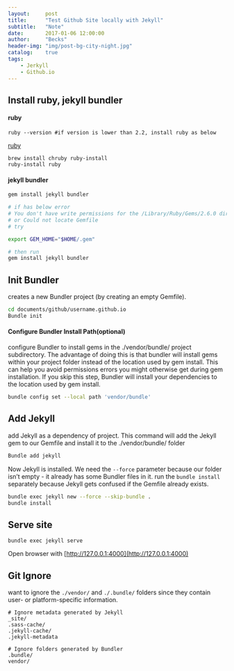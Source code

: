 ```yaml
---
layout:     post
title:      "Test Github Site locally with Jekyll"
subtitle:   "Note"
date:       2017-01-06 12:00:00
author:     "Becks"
header-img: "img/post-bg-city-night.jpg"
catalog:    true
tags:
    - Jerkyll
    - Github.io
---
```


## Install ruby, jekyll bundler

#### ruby

```
ruby --version #if version is lower than 2.2, install ruby as below
```

[ruby](https://www.ruby-lang.org/en/)

```
brew install chruby ruby-install
ruby-install ruby
```


#### jekyll bundler

```bash
gem install jekyll bundler

# if has below error
# You don't have write permissions for the /Library/Ruby/Gems/2.6.0 directory.
# or Could not locate Gemfile
# try 

export GEM_HOME="$HOME/.gem"

# then run 
gem install jekyll bundler

```


## Init Bundler

creates a new Bundler project (by creating an empty Gemfile).

```bash
cd documents/github/username.github.io
Bundle init
```

#### Configure Bundler Install Path(optional)

configure Bundler to install gems in the ./vendor/bundle/ project subdirectory. The advantage of doing this is that bundler will install gems within your project folder instead of the location used by gem install. This can help you avoid permissions errors you might otherwise get during gem installation. If you skip this step, Bundler will install your dependencies to the location used by gem install.


```bash
bundle config set --local path 'vendor/bundle'
```

## Add Jekyll

add Jekyll as a dependency of project. This command will add the Jekyll gem to our Gemfile and install it to the ./vendor/bundle/ folder

```bash
Bundle add jekyll
```
Now Jekyll is installed. We need the `--force` parameter because our folder isn’t empty - it already has some Bundler files in it. run the `bundle install` separately because Jekyll gets confused if the Gemfile already exists.

```bash
bundle exec jekyll new --force --skip-bundle .
bundle install
```


## Serve site

```
bundle exec jekyll serve
```

Open browser with [http://127.0.0.1:4000](http://127.0.0.1:4000)


## Git Ignore

want to ignore the `./vendor/` and `./.bundle/` folders since they contain user- or platform-specific information.

```
# Ignore metadata generated by Jekyll
_site/
.sass-cache/
.jekyll-cache/
.jekyll-metadata

# Ignore folders generated by Bundler
.bundle/
vendor/
```
